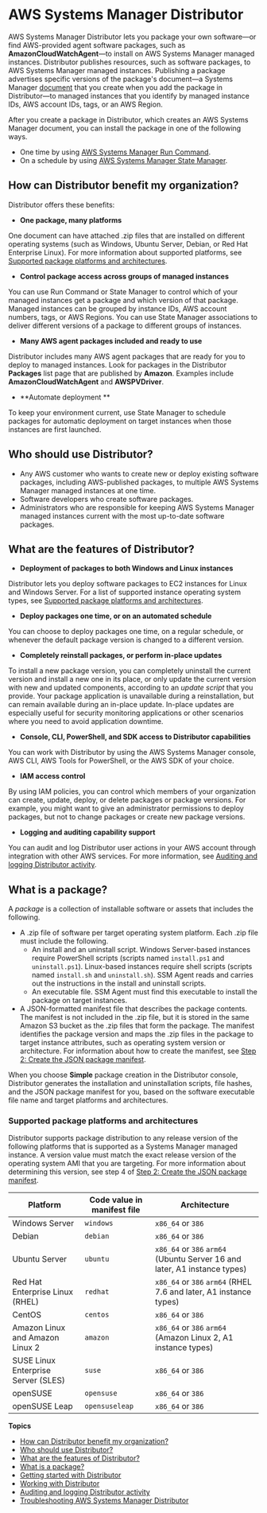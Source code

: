 # AWS Systems Manager Distributor<a name="distributor"></a>

AWS Systems Manager Distributor lets you package your own software—or find AWS\-provided agent software packages, such as **AmazonCloudWatchAgent**—to install on AWS Systems Manager managed instances\. Distributor publishes resources, such as software packages, to AWS Systems Manager managed instances\. Publishing a package advertises specific versions of the package's document—a Systems Manager [document](sysman-ssm-docs.md) that you create when you add the package in Distributor—to managed instances that you identify by managed instance IDs, AWS account IDs, tags, or an AWS Region\.

After you create a package in Distributor, which creates an AWS Systems Manager document, you can install the package in one of the following ways\.
+ One time by using [AWS Systems Manager Run Command](execute-remote-commands.md)\.
+ On a schedule by using [AWS Systems Manager State Manager](systems-manager-state.md)\.

## How can Distributor benefit my organization?<a name="distributor-benefits"></a>

Distributor offers these benefits:
+  **One package, many platforms** 

  One document can have attached \.zip files that are installed on different operating systems \(such as Windows, Ubuntu Server, Debian, or Red Hat Enterprise Linux\)\. For more information about supported platforms, see [Supported package platforms and architectures](#what-is-a-package-platforms)\.
+  **Control package access across groups of managed instances** 

  You can use Run Command or State Manager to control which of your managed instances get a package and which version of that package\. Managed instances can be grouped by instance IDs, AWS account numbers, tags, or AWS Regions\. You can use State Manager associations to deliver different versions of a package to different groups of instances\.
+  **Many AWS agent packages included and ready to use** 

  Distributor includes many AWS agent packages that are ready for you to deploy to managed instances\. Look for packages in the Distributor **Packages** list page that are published by **Amazon**\. Examples include **AmazonCloudWatchAgent** and **AWSPVDriver**\.
+  **Automate deployment ** 

  To keep your environment current, use State Manager to schedule packages for automatic deployment on target instances when those instances are first launched\.

## Who should use Distributor?<a name="distributor-who"></a>
+ Any AWS customer who wants to create new or deploy existing software packages, including AWS\-published packages, to multiple AWS Systems Manager managed instances at one time\.
+ Software developers who create software packages\.
+ Administrators who are responsible for keeping AWS Systems Manager managed instances current with the most up\-to\-date software packages\.

## What are the features of Distributor?<a name="distributor-features"></a>
+  **Deployment of packages to both Windows and Linux instances** 

  Distributor lets you deploy software packages to EC2 instances for Linux and Windows Server\. For a list of supported instance operating system types, see [Supported package platforms and architectures](#what-is-a-package-platforms)\.
+  **Deploy packages one time, or on an automated schedule** 

  You can choose to deploy packages one time, on a regular schedule, or whenever the default package version is changed to a different version\. 
+  **Completely reinstall packages, or perform in\-place updates** 

  To install a new package version, you can completely uninstall the current version and install a new one in its place, or only update the current version with new and updated components, according to an *update script* that you provide\. Your package application is unavailable during a reinstallation, but can remain available during an in\-place update\. In\-place updates are especially useful for security monitoring applications or other scenarios where you need to avoid application downtime\.
+  **Console, CLI, PowerShell, and SDK access to Distributor capabilities** 

  You can work with Distributor by using the AWS Systems Manager console, AWS CLI, AWS Tools for PowerShell, or the AWS SDK of your choice\.
+  **IAM access control** 

  By using IAM policies, you can control which members of your organization can create, update, deploy, or delete packages or package versions\. For example, you might want to give an administrator permissions to deploy packages, but not to change packages or create new package versions\.
+  **Logging and auditing capability support** 

  You can audit and log Distributor user actions in your AWS account through integration with other AWS services\. For more information, see [Auditing and logging Distributor activity](distributor-logging-auditing.md)\.

## What is a package?<a name="what-is-a-package"></a>

A *package* is a collection of installable software or assets that includes the following\.
+ A \.zip file of software per target operating system platform\. Each \.zip file must include the following\.
  + An install and an uninstall script\. Windows Server\-based instances require PowerShell scripts \(scripts named `install.ps1` and `uninstall.ps1`\)\. Linux\-based instances require shell scripts \(scripts named `install.sh` and `uninstall.sh`\)\. SSM Agent reads and carries out the instructions in the install and uninstall scripts\.
  + An executable file\. SSM Agent must find this executable to install the package on target instances\.
+ A JSON\-formatted manifest file that describes the package contents\. The manifest is not included in the \.zip file, but it is stored in the same Amazon S3 bucket as the \.zip files that form the package\. The manifest identifies the package version and maps the \.zip files in the package to target instance attributes, such as operating system version or architecture\. For information about how to create the manifest, see [Step 2: Create the JSON package manifest](distributor-working-with-packages-create.md#packages-manifest)\.

When you choose **Simple** package creation in the Distributor console, Distributor generates the installation and uninstallation scripts, file hashes, and the JSON package manifest for you, based on the software executable file name and target platforms and architectures\.

### Supported package platforms and architectures<a name="what-is-a-package-platforms"></a>

Distributor supports package distribution to any release version of the following platforms that is supported as a Systems Manager managed instance\. A version value must match the exact release version of the operating system AMI that you are targeting\. For more information about determining this version, see step 4 of [Step 2: Create the JSON package manifest](distributor-working-with-packages-create.md#packages-manifest)\.


| Platform | Code value in manifest file | Architecture | 
| --- | --- | --- | 
|  Windows Server  |   `windows`   |  `x86_64` or `386`  | 
|  Debian  |   `debian`   |  `x86_64` or `386`  | 
|  Ubuntu Server  |   `ubuntu`   |  `x86_64` or `386` `arm64` \(Ubuntu Server 16 and later, A1 instance types\)  | 
|  Red Hat Enterprise Linux \(RHEL\)  |   `redhat`   |  `x86_64` or `386` `arm64` \(RHEL 7\.6 and later, A1 instance types\)  | 
|  CentOS  |   `centos`   |  `x86_64` or `386`  | 
|  Amazon Linux and Amazon Linux 2  |   `amazon`   |  `x86_64` or `386` `arm64` \(Amazon Linux 2, A1 instance types\)  | 
|  SUSE Linux Enterprise Server \(SLES\)  |   `suse`   |  `x86_64` or `386`  | 
|  openSUSE  |   `opensuse`   |  `x86_64` or `386`  | 
|  openSUSE Leap  |   `opensuseleap`   |  `x86_64` or `386`  | 

**Topics**
+ [How can Distributor benefit my organization?](#distributor-benefits)
+ [Who should use Distributor?](#distributor-who)
+ [What are the features of Distributor?](#distributor-features)
+ [What is a package?](#what-is-a-package)
+ [Getting started with Distributor](distributor-getting-started.md)
+ [Working with Distributor](distributor-working-with.md)
+ [Auditing and logging Distributor activity](distributor-logging-auditing.md)
+ [Troubleshooting AWS Systems Manager Distributor](distributor-troubleshooting.md)